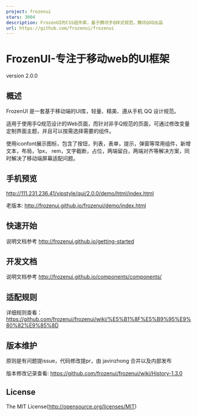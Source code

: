 ```yaml
---
project: frozenui
stars: 3004
description: FrozenUI的CSS组件库，基于腾讯手Q样式规范，腾讯QXD出品
url: https://github.com/frozenui/frozenui
---
```


FrozenUI-专注于移动web的UI框架
======================

version 2.0.0

概述
--

FrozenUI 是一套基于移动端的UI库，轻量、精美、遵从手机 QQ 设计规范。

适用于使用手Q规范设计的Web页面，而针对非手Q规范的页面，可通过修改变量定制界面主题，并且可以按需选择需要的组件。

使用iconfont展示图标，包含了按钮，列表，表单，提示，弹窗等常用组件，新增文本，布局，1px， rem，文字截断，占位，两端留白，两端对齐等解决方案，同时解决了移动端屏幕适配问题。

手机预览
----

http://111.231.236.41/vipstyle/qui/2.0.0/demo/html/index.html

老版本: http://frozenui.github.io/frozenui/demo/index.html

快速开始
----

说明文档参考 http://frozenui.github.io/getting-started

开发文档
----

说明文档参考 http://frozenui.github.io/components/components/

适配规则
----

详细规则查看： https://github.com/frozenui/frozenui/wiki/%E5%B1%8F%E5%B9%95%E9%80%82%E9%85%8D

版本维护
----

原则是有问题提issue，代码修改提pr，由 javinzhong 合并以及内部发布

版本修改记录查看: https://github.com/frozenui/frozenui/wiki/History-1.3.0

License
-------

The MIT License(http://opensource.org/licenses/MIT)
